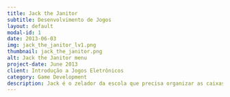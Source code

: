 ```yaml
---
title: Jack the Janitor
subtitle: Desenvolvimento de Jogos
layout: default
modal-id: 1
date: 2013-06-03
img: jack_the_janitor_lv1.png
thumbnail: jack_the_janitor.png
alt: Jack the Janitor menu
project-date: June 2013
client: Introdução a Jogos Eletrônicos
category: Game Development
description: Jack é o zelador da escola que precisa organizar as caixas em linhas para prosseguir para outras etapas. O jogo foi desenvolvido em C++ utilizando a biblioteca SDL2.
---
```

